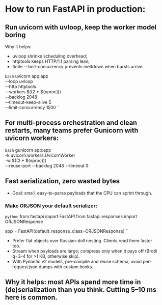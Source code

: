 # How to run FastAPI in production:

## Run uvicorn with uvloop, keep the worker model boring

Why it helps: 
- uvloop shrinks scheduling overhead; 
- httptools keeps HTTP/1.1 parsing lean; 
- finite --limit-concurrency prevents meltdown when bursts arrive.

`bash`
uvicorn app:app \
  --loop uvloop \
  --http httptools \
  --workers $((2 * $(nproc))) \
  --backlog 2048 \
  --timeout-keep-alive 5 \
  --limit-concurrency 1500
``

## For multi-process orchestration and clean restarts, many teams prefer Gunicorn with uvicorn workers:
`bash`
gunicorn app:app \
  -k uvicorn.workers.UvicornWorker \
  -w $((2 * $(nproc))) \
  --reuse-port --backlog 2048 --timeout 0

## Fast serialization, zero wasted bytes
- Goal: small, easy-to-parse payloads that the CPU can sprint through.

### Make ORJSON your default serializer:
`python`
from fastapi import FastAPI
from fastapi.responses import ORJSONResponse

app = FastAPI(default_response_class=ORJSONResponse)
``

- Prefer flat objects over Russian-doll nesting. Clients read them faster too.
- Stream when payloads are large; compress only when it pays off (Brotli q=3–4 for >1 KB, otherwise skip).
- With Pydantic v2 models, pre-compile and reuse schema; avoid per-request json.dumps with custom hooks.

## Why it helps: most APIs spend more time in (de)serialization than you think. Cutting 5–10 ms here is common.